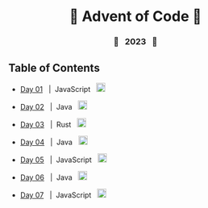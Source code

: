 <div align="center">
  <h1>🎄 Advent of Code 🎄</h1>
</div>

<div align="center">
  <h3>🌟&nbsp;&nbsp;&nbsp;2023&nbsp;&nbsp;&nbsp;🌟</h3>
</div>

## Table of Contents

-   <a href="https://github.com/AndrewKohn/advent-of-code-2023/blob/master/01/day1-part1.js">Day 01</a>&nbsp;&nbsp;&nbsp;|&nbsp;&nbsp;JavaScript&nbsp;&nbsp;
    <img
      height="18px"
      src="https://cdn.jsdelivr.net/gh/devicons/devicon/icons/javascript/javascript-original.svg"
      alt="javascript icon"
      title="JavaScript"
    />

-   <a href="https://github.com/AndrewKohn/advent-of-code-2023/blob/master/02/DayTwoPartOne.java">Day 02</a>&nbsp;&nbsp;&nbsp;|&nbsp;&nbsp;Java&nbsp;&nbsp;
    <img
      height="18px"
      src="https://cdn.jsdelivr.net/gh/devicons/devicon/icons/java/java-original.svg"
      alt="java icon"
      title="Java"
    />

-   <a href="https://github.com/AndrewKohn/advent-of-code-2023/tree/master/03">Day 03</a>&nbsp;&nbsp;&nbsp;|&nbsp;&nbsp;Rust&nbsp;&nbsp;
    <img
      height="18px"
      src="https://cdn.jsdelivr.net/gh/devicons/devicon/icons/rust/rust-plain.svg"
      alt="rust icon"
      title="Rust"
    />

-   <a href="https://github.com/AndrewKohn/advent-of-code-2023/blob/master/04/DayFourPartOne.java">Day 04</a>&nbsp;&nbsp;&nbsp;|&nbsp;&nbsp;Java&nbsp;&nbsp;
    <img
      height="18px"
      src="https://cdn.jsdelivr.net/gh/devicons/devicon/icons/java/java-original.svg"
      alt="java icon"
      title="Java"
    />

-   <a href="https://github.com/AndrewKohn/advent-of-code-2023/blob/master/05/day5_part1.js">Day 05</a>&nbsp;&nbsp;&nbsp;|&nbsp;&nbsp;JavaScript&nbsp;&nbsp;
    <img
      height="18px"
      src="https://cdn.jsdelivr.net/gh/devicons/devicon/icons/javascript/javascript-original.svg"
      alt="javascript icon"
      title="JavaScript"
    />

-   <a href="https://github.com/AndrewKohn/advent-of-code-2023/blob/master/06/DaySixPartOne.java">Day 06</a>&nbsp;&nbsp;&nbsp;|&nbsp;&nbsp;Java&nbsp;&nbsp;
    <img
      height="18px"
      src="https://cdn.jsdelivr.net/gh/devicons/devicon/icons/java/java-original.svg"
      alt="java icon"
      title="Java"
    />

-   <a href="https://github.com/AndrewKohn/advent-of-code-2023/blob/master/07/d7p1.js">Day 07</a>&nbsp;&nbsp;&nbsp;|&nbsp;&nbsp;JavaScript&nbsp;&nbsp;
    <img
      height="18px"
      src="https://cdn.jsdelivr.net/gh/devicons/devicon/icons/javascript/javascript-original.svg"
      alt="javascript icon"
      title="JavaScript"
    />
